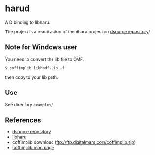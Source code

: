 harud
=====

A D binding to libharu.

The project is a reactivation of the dharu project on [dsource repository](http://dsource.org/projects/aki/)/

## Note for Windows user
You need to convert the lib file to OMF. 

```
$ coffimplib libhpdf.lib -f 
```

then copy to your lib path.

## Use
See directory `examples/`

## References

* [dsource repository](http://www.dsource.org/projects/aki/)
* [libharu](http://libharu.org/)
* coffimplib download (ftp://ftp.digitalmars.com/coffimplib.zip)
* [coffimplib man page](http://digitalmars.com/ctg/coffimplib.html)
